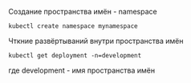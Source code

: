 

Создание пространства имён - namespace

	kubectl create namespace mynamespace


Чткние развёртываний внутри пространства имён

	kubectl get deployment -n=development 

где development  - имя пространства имён
